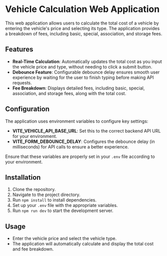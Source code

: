 # Vehicle Calculation Web Application

This web application allows users to calculate the total cost of a vehicle by entering the vehicle's price and selecting its type. The application provides a breakdown of fees, including basic, special, association, and storage fees.

## Features

- **Real-Time Calculation**: Automatically updates the total cost as you input the vehicle price and type, without needing to click a submit button.
- **Debounce Feature**: Configurable debounce delay ensures smooth user experience by waiting for the user to finish typing before making API requests.
- **Fee Breakdown**: Displays detailed fees, including basic, special, association, and storage fees, along with the total cost.

## Configuration

The application uses environment variables to configure key settings:

- **VITE_VEHICLE_API_BASE_URL**: Set this to the correct backend API URL for your environment.
- **VITE_FORM_DEBOUNCE_DELAY**: Configures the debounce delay (in milliseconds) for API calls to ensure a better experience.

Ensure that these variables are properly set in your `.env` file according to your environment.

## Installation

1. Clone the repository.
2. Navigate to the project directory.
3. Run `npm install` to install dependencies.
4. Set up your `.env` file with the appropriate variables.
5. Run `npm run dev` to start the development server.

## Usage

- Enter the vehicle price and select the vehicle type.
- The application will automatically calculate and display the total cost and fee breakdown.
